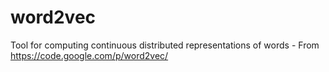 word2vec
========

Tool for computing continuous distributed representations of words - From https://code.google.com/p/word2vec/
